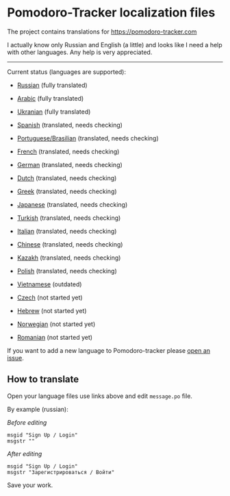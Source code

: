Pomodoro-Tracker localization files
===================================

The project contains translations for https://pomodoro-tracker.com

I actually know only Russian and English (a little) and looks like I need a
help with other languages. Any help is very appreciated.

-----

Current status (languages are supported):

* [Russian](https://github.com/klen/pomodoro-tracker-locales/tree/master/ru/LC_MESSAGES/messages.po) (fully translated)
* [Arabic](https://github.com/klen/pomodoro-tracker-locales/tree/master/ar/LC_MESSAGES/messages.po) (fully translated)
* [Ukranian](https://github.com/klen/pomodoro-tracker-locales/tree/master/uk/LC_MESSAGES/messages.po) (fully translated)

* [Spanish](https://github.com/klen/pomodoro-tracker-locales/tree/master/es/LC_MESSAGES/messages.po) (translated, needs checking)
* [Portuguese/Brasilian](https://github.com/klen/pomodoro-tracker-locales/tree/master/pt_br/LC_MESSAGES/messages.po) (translated, needs checking)
* [French](https://github.com/klen/pomodoro-tracker-locales/tree/master/fr/LC_MESSAGES/messages.po) (translated, needs checking)
* [German](https://github.com/klen/pomodoro-tracker-locales/tree/master/de/LC_MESSAGES/messages.po) (translated, needs checking)
* [Dutch](https://github.com/klen/pomodoro-tracker-locales/tree/master/nl/LC_MESSAGES/messages.po) (translated, needs checking)
* [Greek](https://github.com/klen/pomodoro-tracker-locales/tree/master/el/LC_MESSAGES/messages.po) (translated, needs checking)
* [Japanese](https://github.com/klen/pomodoro-tracker-locales/tree/master/ja/LC_MESSAGES/messages.po) (translated, needs checking)
* [Turkish](https://github.com/klen/pomodoro-tracker-locales/tree/master/tr/LC_MESSAGES/messages.po) (translated, needs checking)
* [Italian](https://github.com/klen/pomodoro-tracker-locales/tree/master/it/LC_MESSAGES/messages.po) (translated, needs checking)
* [Chinese](https://github.com/klen/pomodoro-tracker-locales/tree/master/zh/LC_MESSAGES/messages.po) (translated, needs checking)
* [Kazakh](https://github.com/klen/pomodoro-tracker-locales/tree/master/kk/LC_MESSAGES/messages.po) (translated, needs checking)
* [Polish](https://github.com/klen/pomodoro-tracker-locales/tree/master/pl/LC_MESSAGES/messages.po) (translated, needs checking)

* [Vietnamese](https://github.com/klen/pomodoro-tracker-locales/tree/master/vi/LC_MESSAGES/messages.po) (outdated)

* [Czech](https://github.com/klen/pomodoro-tracker-locales/tree/master/cz/LC_MESSAGES/messages.po) (not started yet)
* [Hebrew](https://github.com/klen/pomodoro-tracker-locales/tree/master/he/LC_MESSAGES/messages.po) (not started yet)
* [Norwegian](https://github.com/klen/pomodoro-tracker-locales/tree/master/no/LC_MESSAGES/messages.po) (not started yet)
* [Romanian](https://github.com/klen/pomodoro-tracker-locales/tree/master/ro/LC_MESSAGES/messages.po) (not started yet)

If you want to add a new language to Pomodoro-tracker please [open an
issue](https://github.com/klen/pomodoro-tracker-locales/issues/new). 


How to translate
----------------

Open your language files use links above and edit `message.po` file.

By example (russian):

*Before editing*

    msgid "Sign Up / Login"
    msgstr ""

*After editing*

    msgid "Sign Up / Login"
    msgstr "Зарегистрироваться / Войти"

Save your work.

